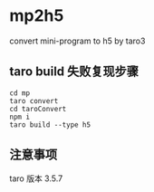 # mp2h5
convert mini-program to h5 by taro3


## taro build 失败复现步骤
```shell
cd mp
taro convert
cd taroConvert
npm i
taro build --type h5
```

## 注意事项
taro 版本 3.5.7
